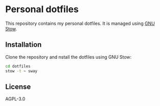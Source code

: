 # Personal dotfiles

This repository contains my personal dotfiles. It is managed using
[GNU Stow](https://www.gnu.org/software/stow/).

## Installation

Clone the repository and nstall the dotfiles using GNU Stow:

```bash
cd dotfiles
stow -t ~ sway
```

## License

AGPL-3.0
